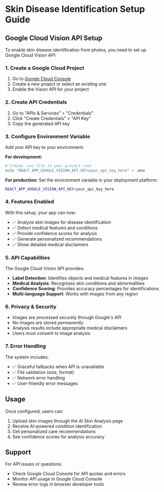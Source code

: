 # Skin Disease Identification Setup Guide

## Google Cloud Vision API Setup

To enable skin disease identification from photos, you need to set up Google Cloud Vision API:

### 1. Create a Google Cloud Project
1. Go to [Google Cloud Console](https://console.cloud.google.com/)
2. Create a new project or select an existing one
3. Enable the Vision API for your project

### 2. Create API Credentials
1. Go to "APIs & Services" > "Credentials"
2. Click "Create Credentials" > "API Key"
3. Copy the generated API key

### 3. Configure Environment Variable
Add your API key to your environment:

**For development:**
```bash
# Create .env file in your project root
echo "REACT_APP_GOOGLE_VISION_API_KEY=your_api_key_here" > .env
```

**For production:**
Set the environment variable in your deployment platform:
```bash
REACT_APP_GOOGLE_VISION_API_KEY=your_api_key_here
```

### 4. Features Enabled
With this setup, your app can now:
- ✅ Analyze skin images for disease identification
- ✅ Detect medical features and conditions
- ✅ Provide confidence scores for analysis
- ✅ Generate personalized recommendations
- ✅ Show detailed medical disclaimers

### 5. API Capabilities
The Google Cloud Vision API provides:
- **Label Detection**: Identifies objects and medical features in images
- **Medical Analysis**: Recognizes skin conditions and abnormalities
- **Confidence Scoring**: Provides accuracy percentages for identifications
- **Multi-language Support**: Works with images from any region

### 6. Privacy & Security
- Images are processed securely through Google's API
- No images are stored permanently
- Analysis results include appropriate medical disclaimers
- Users must consent to image analysis

### 7. Error Handling
The system includes:
- ✅ Graceful fallbacks when API is unavailable
- ✅ File validation (size, format)
- ✅ Network error handling
- ✅ User-friendly error messages

## Usage
Once configured, users can:
1. Upload skin images through the AI Skin Analysis page
2. Receive AI-powered condition identification
3. Get personalized care recommendations
4. See confidence scores for analysis accuracy

## Support
For API issues or questions:
- Check Google Cloud Console for API quotas and errors
- Monitor API usage in Google Cloud Console
- Review error logs in browser developer tools
